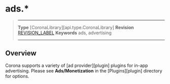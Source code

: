 # ads.*

> --------------------- ------------------------------------------------------------------------------------------
> __Type__              [CoronaLibrary][api.type.CoronaLibrary]
> __Revision__          [REVISION_LABEL](REVISION_URL)
> __Keywords__          ads, advertising
> --------------------- ------------------------------------------------------------------------------------------

## Overview

Corona supports a variety of [ad provider][plugin] plugins for <nobr>in-app</nobr> advertising. Please see __Ads/Monetization__ in the [Plugins][plugin] directory for options.
